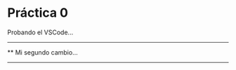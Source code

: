  # Práctica 0

Probando el VSCode...

*********************
** Mi segundo cambio...
*********************
